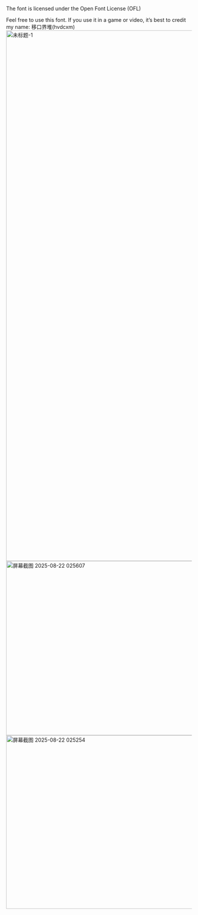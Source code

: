 The font is licensed under the Open Font License (OFL)

Feel free to use this font. If you use it in a game or video, it’s best to credit my name: 移口界堆(hvdcxm)
<img width="2560" height="1440" alt="未标题-1" src="https://github.com/user-attachments/assets/cdff5a2a-59ac-4610-bc19-15cba93c0f13" />
<img width="812" height="473" alt="屏幕截图 2025-08-22 025607" src="https://github.com/user-attachments/assets/7f4f0cf9-eb2f-4bd8-947b-379e0c823f29" />
<img width="813" height="471" alt="屏幕截图 2025-08-22 025254" src="https://github.com/user-attachments/assets/cf68cdd7-3871-4239-abda-9e513cab532f" />
